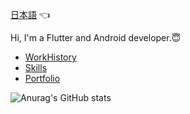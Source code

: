 [日本語](README_jp.md) 👈

Hi, I'm a Flutter and Android developer.😇

- [WorkHistory](https://gist.github.com/bakatsuyuki/33a8d06edfc9a5dde1faca62af8eeca4)
- [Skills](https://gist.github.com/bakatsuyuki/faa200465acb03b7549c7d1e27a0da01)
- [Portfolio](https://gist.github.com/bakatsuyuki/bbdc7b6c37afa4e01d5149c4bdb9d387)

![Anurag's GitHub stats](https://github-readme-stats.vercel.app/api?username=bakatsuyuki&show_icons=true&theme=radical)

<!--![trophy](https://github-profile-trophy.vercel.app/?username=bakatsuyuki&theme=onedark)-->
<!--
**bakatsuyuki/bakatsuyuki** is a ✨ _special_ ✨ repository because its `README.md` (this file) appears on your GitHub profile.

Here are some ideas to get you started:

- 🔭 I’m currently working on ...
- 🌱 I’m currently learning ...
- 👯 I’m looking to collaborate on ...
- 🤔 I’m looking for help with ...
- 💬 Ask me about ...
- 📫 How to reach me: ...
- 😄 Pronouns: ...
- ⚡ Fun fact: ...
-->
